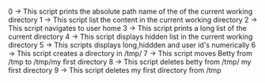 0 -> This script prints the absolute path name of the of the current working directory
1 -> This script list the content in the current working directory
2 -> This script navigates to user home
3 -> This script prints a long list of the current directory
4 -> This script displays hidden list in the current working directory
5 -> This scripts displays long,hiddden and user id's numerically
6 -> This script creates a directory in /tmp/
7 -> This script moves Betty from /tmp to /tmp/my first directory
8 -> This script deletes betty from /tmp/ my first directory
9 -> This script deletes my first directory from /tmp
